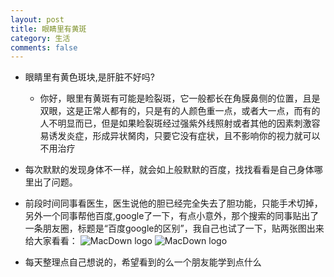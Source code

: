 ```yaml
---
layout: post
title: 眼睛里有黄斑
category: 生活
comments: false
---
```

 
* 眼睛里有黄色斑块,是肝脏不好吗?
	* 你好，眼里有黄斑有可能是睑裂斑，它一般都长在角膜鼻侧的位置，且是双眼，这是正常人都有的，只是有的人颜色重一点，或者大一点，而有的人不明显而已，但是如果睑裂斑经过强紫外线照射或者其他的因素刺激容易诱发炎症，形成异状胬肉，只要它没有症状，且不影响你的视力就可以不用治疗 
   
* 每次默默的发现身体不一样，就会如上般默默的百度，找找看看是自己身体哪里出了问题。

* 前段时间同事看医生，医生说他的胆已经完全失去了胆功能，只能手术切掉，另外一个同事帮他百度,google了一下，有点小意外，那个搜索的同事贴出了一条朋友圈，标题是“百度google的区别”，我自己也试了一下，贴两张图出来给大家看看：
![MacDown logo](https://github.com/iWatching/blog/blob/gh-pages/images/sick1.png?raw=true)
![MacDown logo](https://github.com/iWatching/blog/blob/gh-pages/images/sick2.png?raw=true)

* 每天整理点自己想说的，希望看到的么一个朋友能学到点什么


      
      
